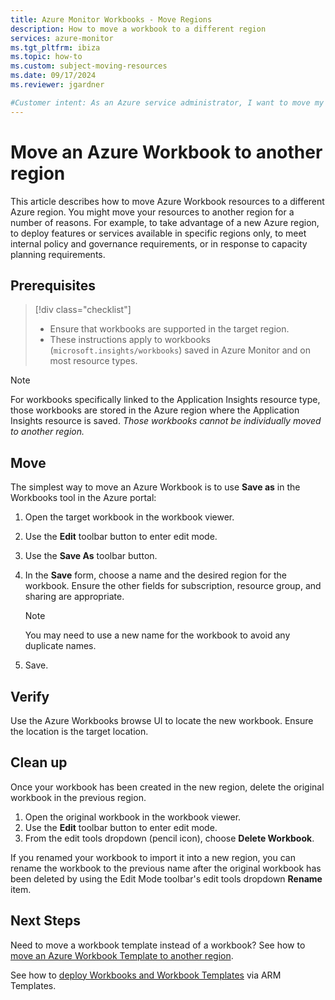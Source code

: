 ```yaml
---
title: Azure Monitor Workbooks - Move Regions
description: How to move a workbook to a different region
services: azure-monitor
ms.tgt_pltfrm: ibiza
ms.topic: how-to
ms.custom: subject-moving-resources
ms.date: 09/17/2024
ms.reviewer: jgardner

#Customer intent: As an Azure service administrator, I want to move my resources to another Azure region
---
```


# Move an Azure Workbook to another region

This article describes how to move Azure Workbook resources to a different Azure region. You might move your resources to another region for a number of reasons. For example, to take advantage of a new Azure region, to deploy features or services available in specific regions only, to meet internal policy and governance requirements, or in response to capacity planning requirements.

## Prerequisites

> [!div class="checklist"]
> * Ensure that workbooks are supported in the target region.
> * These instructions apply to workbooks (`microsoft.insights/workbooks`) saved in Azure Monitor and on most resource types.

> [!NOTE]
> For workbooks specifically linked to the Application Insights resource type, those workbooks are stored in the Azure region where the Application Insights resource is saved. *Those workbooks cannot be individually moved to another region.*

## Move

The simplest way to move an Azure Workbook is to use **Save as** in the Workbooks tool in the Azure portal:

1. Open the target workbook in the workbook viewer.

1. Use the **Edit** toolbar button to enter edit mode.

1. Use the **Save As** toolbar button.

1. In the **Save** form, choose a name and the desired region for the workbook. Ensure the other fields for subscription, resource group, and sharing are appropriate.

    > [!NOTE]
    > You may need to use a new name for the workbook to avoid any duplicate names.

1. Save. 

## Verify

Use the Azure Workbooks browse UI to locate the new workbook. Ensure the location is the target location.

## Clean up

Once your workbook has been created in the new region, delete the original workbook in the previous region.

1. Open the original workbook in the workbook viewer.
1. Use the **Edit** toolbar button to enter edit mode.
1. From the edit tools dropdown (pencil icon), choose **Delete Workbook**.

If you renamed your workbook to import it into a new region, you can rename the workbook to the previous name after the original workbook has been deleted by using the Edit Mode toolbar's edit tools dropdown **Rename** item.

## Next Steps

Need to move a workbook template instead of a workbook? See how to [move an Azure Workbook Template to another region](./workbook-templates-move-region.md).

See how to [deploy Workbooks and Workbook Templates](../visualize/workbooks-automate.md) via ARM Templates.

